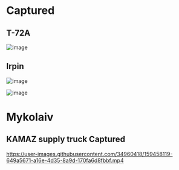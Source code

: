 
# Captured

## T-72A

![image](https://user-images.githubusercontent.com/34960418/159457562-fe148bb3-ff3a-4158-994f-2eacd994662a.png)




## Irpin

![image](https://user-images.githubusercontent.com/34960418/159457677-81d12087-de85-4a0d-bda8-b9b8e6af188a.png)

![image](https://user-images.githubusercontent.com/34960418/159457614-76c37afe-14e4-43fb-adb1-d7fbf83e47cc.png)


# Mykolaiv

## KAMAZ supply truck Captured

https://user-images.githubusercontent.com/34960418/159458119-649a5671-a16e-4d35-8a9d-170fa6d8fbbf.mp4

